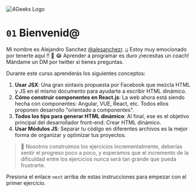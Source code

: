 ![4Geeks Logo](https://browser-blue-antlion-i1p0z23y.ws-us08.gitpod.io/workspace/react-tutorial-exercises/.learn/assets/4Geeks-logo.png/-/resize/200x/)

# `01` Bienvenid@

Mi nombre es Alejandro Sanchez [@alesanchezr](https://twitter.com/alesanchezr).      ¡¡ Estoy muy emocionado por tenerte aquí !! 🎉 😂
Aprender a programar es duro ¡necesitas un coach! Mándame un DM por twitter si tienes preguntas.
 
Durante este curso aprenderás los siguientes conceptos:

1. **Usar JSX**: Una gran sintaxis propuesta por Facebook que mezcla HTML y JS en el mismo documento para ayudarte a escribir HTML dinámico.
2. **Cómo construir componentes en React.js**: La web ahora está siendo hecha con componentes: Angular, VUE, React, etc. Todos ellos proponen desarrollo "orientado a componentes".  
3. **Todos los tips para generar HTML dinámico**: Al final, ese es el objetivo principal del desarrollador front-end: Crear HTML dinámico.  
4. **Usar Módulos JS**: Separar tu código en diferentes archivos es la mejor forma de organizar y optimizar tus proyectos.  

> :small_blue_diamond: Nosotros construimos los ejercicios incrementalmente, deberías sentir el progreso poco a poco, y esperamos que el incremento de la dificuldad entre los ejercicios nunca será tan grande que pueda frustrarte.

Presiona el enlace `next` arriba de estas instrucciones para empezar con el primer ejercicio.
